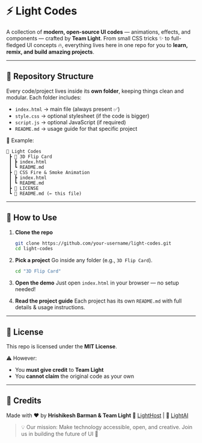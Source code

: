 # ⚡ Light Codes

A collection of **modern, open-source UI codes** — animations, effects, and components — crafted by **Team Light**.
From small CSS tricks ✨ to full-fledged UI concepts 🔥, everything lives here in one repo for you to **learn, remix, and build amazing projects**.

---

## 📂 Repository Structure

Every code/project lives inside its **own folder**, keeping things clean and modular.
Each folder includes:

* `index.html` → main file (always present ✅)
* `style.css` → optional stylesheet (if the code is bigger)
* `script.js` → optional JavaScript (if required)
* `README.md` → usage guide for that specific project

🔎 Example:

```
📁 Light Codes
 ┣ 📁 3D Flip Card
 ┃ ┣ index.html
 ┃ ┗ README.md
 ┣ 📁 CSS Fire & Smoke Animation
 ┃ ┣ index.html
 ┃ ┗ README.md
 ┣ 📄 LICENSE
 ┗ 📄 README.md (← this file)
```

---

## 🚀 How to Use

1. **Clone the repo**

   ```bash
   git clone https://github.com/your-username/light-codes.git
   cd light-codes
   ```

2. **Pick a project**
   Go inside any folder (e.g., `3D Flip Card`).

   ```bash
   cd "3D Flip Card"
   ```

3. **Open the demo**
   Just open `index.html` in your browser — no setup needed!

4. **Read the project guide**
   Each project has its own `README.md` with full details & usage instructions.

---

## 📜 License

This repo is licensed under the **MIT License**.

⚠️ However:

* You **must give credit** to **Team Light**
* You **cannot claim** the original code as your own

---

## 🌟 Credits

Made with ❤️ by **Hrishikesh Barman & Team Light**
🔗 [LightHost](https://www.lighthost.one) | 🤖 [LightAI](https://www.lightai.in)

> 💡 Our mission: Make technology accessible, open, and creative. Join us in building the future of UI 🚀

